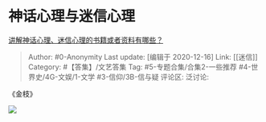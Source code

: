 # 神话心理与迷信心理
[讲解神话心理、迷信心理的书籍或者资料有哪些？](https://www.zhihu.com/question/406291988/answer/1336980709)

> Author: #0-Anonymity
> Last update: [编辑于 2020-12-16]
> Link: [[迷信]]
> Category: #【答集】/文艺答集
> Tag: #5-专题合集/合集2-一些推荐 #4-世界史/4G-文娱/1-文学 #3-信仰/3B-信与疑
> 评论区:
> 泛讨论:

《金枝》

![](https://pic2.zhimg.com/50/v2-5e85717332414e414ec9e2b9b14a7f83_hd.jpg?source=1940ef5c)
